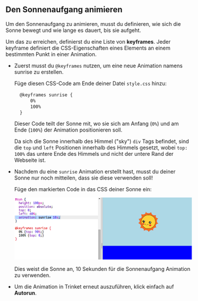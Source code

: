 ## Den Sonnenaufgang animieren

Um den Sonnenaufgang zu animieren, musst du definieren, wie sich die Sonne bewegt und wie lange es dauert, bis sie aufgeht.

Um das zu erreichen, definierst du eine Liste von **keyframes**. Jeder keyframe definiert die CSS-Eigenschaften eines Elements an einem bestimmten Punkt in einer Animation.

+ Zuerst musst du `@keyframes` nutzen, um eine neue Animation namens sunrise zu erstellen.
    
    Füge diesen CSS-Code am Ende deiner Datei `style.css` hinzu:
    
        @keyframes sunrise {
            0%
            100%
        }
        
    
    Dieser Code teilt der Sonne mit, wo sie sich am Anfang (`0%`) und am Ende (`100%`) der Animation positionieren soll.
    
    Da sich die Sonne innerhalb des Himmel ("sky") `div` Tags befindet, sind die `top` und `left` Positionen innerhalb des Himmels gesetzt, wobei `top: 100%` das untere Ende des Himmels und nicht der untere Rand der Webseite ist.

+ Nachdem du eine `sunrise` Animation erstellt hast, musst du deiner Sonne nur noch mitteilen, dass sie diese verwenden soll!
    
    Füge den markierten Code in das CSS deiner Sonne ein:
    
    ![Bildschirmfoto](images/sunrise-sunrise.png)
    
    Dies weist die Sonne an, 10 Sekunden für die Sonnenaufgang Animation zu verwenden.

+ Um die Animation in Trinket erneut auszuführen, klick einfach auf **Autorun**.